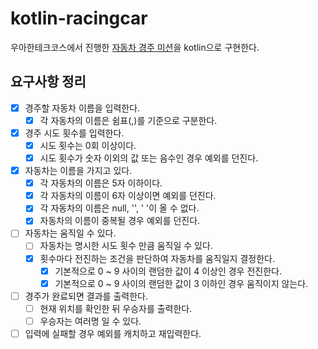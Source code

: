 # kotlin-racingcar

우아한테크코스에서 진행한 [자동차 경주 미션](https://github.com/woowacourse/java-racingcar)을 kotlin으로 구현한다.

## 요구사항 정리

 * [x] 경주할 자동차 이름을 입력한다.
   * [x] 각 자동차의 이름은 쉼표(,)를 기준으로 구분한다.
 * [x] 경주 시도 횟수를 입력한다.
   * [x] 시도 횟수는 0회 이상이다.
   * [x] 시도 횟수가 숫자 이외의 값 또는 음수인 경우 예외를 던진다.
 * [x] 자동차는 이름을 가지고 있다.
   * [x] 각 자동차의 이름은 5자 이하이다.
   * [x] 각 자동차의 이름이 6자 이상이면 예외를 던진다.
   * [x] 각 자동차의 이름은 null, '', ' '이 올 수 없다.
   * [x] 자동차의 이름이 중복될 경우 예외를 던진다.
 * [ ] 자동차는 움직일 수 있다.
   * [ ] 자동차는 명시한 시도 횟수 만큼 움직일 수 있다.
   * [x] 횟수마다 전진하는 조건을 판단하여 자동차를 움직일지 결정한다.
     * [x] 기본적으로 0 ~ 9 사이의 랜덤한 값이 4 이상인 경우 전진한다.
     * [x] 기본적으로 0 ~ 9 사이의 랜덤한 값이 3 이하인 경우 움직이지 않는다.
 * [ ] 경주가 완료되면 결과를 출력한다.
   * [ ] 현재 위치를 확인한 뒤 우승자를 출력한다.
   * [ ] 우승자는 여러명 일 수 있다.
 * [ ] 입력에 실패할 경우 예외를 캐치하고 재입력한다.
